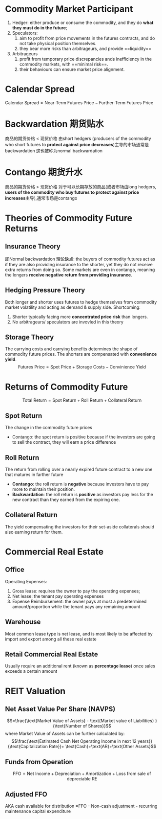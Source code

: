 # Commodity Market Participant
1. Hedger: either produce or consume the commodity, and they do **what they must do in the future**;
2. Speculators: 
	1. aim to profit from price movements in the futures contracts, and do not take physical position themselves.
	2. they bear more risks than arbitrageurs, and provide ==liquidity==
3. Arbitrageurs
	1. profit from temporary price discrepancies ands inefficiency in the commodity markets, with ==minimal risk==.
	2. their behaviours can ensure market price alignment.
# Calendar Spread
$\text{Calendar Spread}=\text{Near-Term Futures Price} - \text{Further-Term Futures Price}$
# Backwardation 期货贴水
商品的期货价格 < 现货价格
由short hedgers (producers of the commodity who short futures to **protect against price decreases**)主导的市场通常是backwardation 这也被称为normal backwardation
# Contango 期货升水
商品的期货价格 > 现货价格
对于可以长期存放的商品(或者市场由long hedgers, **users of the commodity who buy futures to protect against price increases**主导),通常市场是contango

# Theories of Commodity Future Returns
## Insurance Theory
即Normal backwardation
理论缺点: the buyers of commodity futures act as if they are also providing insurance to the shorter, yet they do not receive extra returns from doing so. Some markets are even in contango, meaning the longers **receive negative return from providing insurance**.

## Hedging Pressure Theory
Both longer and shorter uses futures to hedge themselves from commodity market volatility and acting as demand & supply side.
Shortcoming: 
1. Shorter typically facing more **concentrated price risk** than longers.
2. No arbitrageurs/ speculators are invovled in this theory

## Storage Theory
The carrying costs and carrying benefits determines the shape of commodity future prices.
The shorters are compensated with **convenience yield**.
$$\text{Futures Price}=\text{Spot Price}+\text{Storage Costs}-\text{Convinience Yield}$$

# Returns of Commodity Future
$$\text{Total Return}=\text{Spot Return}+\text{Roll Return}+\text{Collateral Return}$$
## Spot Return
The change in the commodity future prices
- Contango: the spot return is positive because if the investors are going to sell the contract, they will earn a price difference
## Roll Return
The return from rolling over a nearly expired future contract to a new one that matures in farther future
- **Contango**: the roll return is **negative** because investors have to pay more to maintain their position.
- **Backwardation**: the roll return is **positive** as investors pay less for the new contract than they earned from the expiring one.
## Collateral Return 
The yield compensating the investors for their set-aside collaterals should also earning return for them.




# Commercial Real Estate
## Office
Operating Expenses:
1. Gross lease: requires the owner to pay the operating expenses;
2. Net lease: the tenant pay operating expenses
3. Expense Reimbursement: the owner pays at most a predetermined amount/proportion while the tenant pays any remaining amount
## Warehouse
Most common lease type is net lease, and is most likely to be affected by import and export among all these real estate
## Retail Commercial Real Estate
Usually require an additional rent (known as **percentage lease**) once sales exceeds a certain amount

# REIT Valuation
## Net Asset Value Per Share (NAVPS)
$$=\frac{\text{Market Value of Assets} - \text{Market value of Liabilities} }{\text{Number of Shares}}$$
where Market Value of Assets can be further calculated by:
$$\frac{\text{Estimated Cash Net Operating Income in next 12 years}}{\text{Capitalization Rate}}+ \text{Cash}+\text{AR}+\text{Other Assets}$$

## Funds from Operation
$$\text{FFO}=\text{Net Income} +\text{Depreciation}+\text{Amortization}+\text{Loss from sale of depreciable RE}$$
## Adjusted FFO
AKA cash available for distribution
=FFO - Non-cash adjustment - recurring maintenance capital expenditure